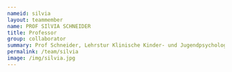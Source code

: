 ```yaml
---
nameid: silvia
layout: teammember
name: PROF SIlVIA SCHNEIDER
title: Professor
group: collaborator
summary: Prof Schneider, Lehrstur Klinische Kinder- und Jugendpsychologie, Ruhr-Universität, Bochum
permalink: /team/silvia
image: /img/silvia.jpg
---
```


